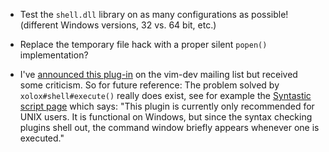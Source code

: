  * Test the `shell.dll` library on as many configurations as possible! (different Windows versions, 32 vs. 64 bit, etc.)

 * Replace the temporary file hack with a proper silent `popen()` implementation?

 * I've [announced this plug-in](http://groups.google.com/group/vim_dev/browse_frm/thread/2cdeb5709fbfc0a0) on the vim-dev mailing list but received some criticism. So for future reference: The problem solved by `xolox#shell#execute()` really does exist, see for example the [Syntastic script page](http://www.vim.org/scripts/script.php?script_id=2736) which says: "This plugin is currently only recommended for UNIX users. It is functional on Windows, but since the syntax checking plugins shell out, the command window briefly appears whenever one is executed."
